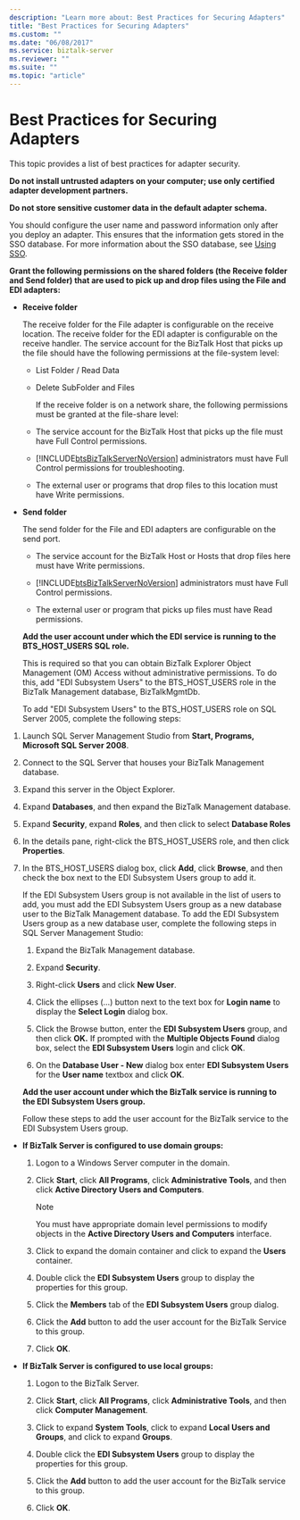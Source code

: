 ```yaml
---
description: "Learn more about: Best Practices for Securing Adapters"
title: "Best Practices for Securing Adapters"
ms.custom: ""
ms.date: "06/08/2017"
ms.service: biztalk-server
ms.reviewer: ""
ms.suite: ""
ms.topic: "article"
---
```

# Best Practices for Securing Adapters
This topic provides a list of best practices for adapter security.  
  
 **Do not install untrusted adapters on your computer; use only certified adapter development partners.**  
  
 **Do not store sensitive customer data in the default adapter schema.**  
  
 You should configure the user name and password information only after you deploy an adapter. This ensures that the information gets stored in the SSO database. For more information about the SSO database, see [Using SSO](../core/using-sso.md).  
  
 **Grant the following permissions on the shared folders (the Receive folder and Send folder) that are used to pick up and drop files using the File and EDI adapters:**  
  
- **Receive  folder**  
  
   The receive folder for the File adapter is configurable on the receive location. The receive folder for the EDI adapter is configurable on the receive handler. The service account for the BizTalk Host that picks up the file should have the following permissions at the file-system level:  
  
  - List Folder / Read Data  
  
  - Delete SubFolder and Files  
  
    If the receive folder is on a network share, the following permissions must be granted at the file-share level:  
  
  - The service account for the BizTalk Host that picks up the file must have Full Control permissions.  
  
  - [!INCLUDE[btsBizTalkServerNoVersion](../includes/btsbiztalkservernoversion-md.md)] administrators must have Full Control permissions for troubleshooting.  
  
  - The external user or programs that drop files to this location must have Write permissions.  
  
- **Send folder**  
  
   The send folder for the File and EDI adapters are configurable on the send port.  
  
  - The service account for the BizTalk Host or Hosts that drop files here must have Write permissions.  
  
  - [!INCLUDE[btsBizTalkServerNoVersion](../includes/btsbiztalkservernoversion-md.md)] administrators must have Full Control permissions.  
  
  - The external user or program that picks up files must have Read permissions.  
  
  **Add the user account under which the EDI service is running to the BTS_HOST_USERS SQL role.**  
  
  This is required so that you can obtain BizTalk Explorer Object Management (OM) Access without administrative permissions. To do this, add "EDI Subsystem Users" to the BTS_HOST_USERS role in the BizTalk Management database, BizTalkMgmtDb.  
  
  To add "EDI Subsystem Users" to the BTS_HOST_USERS role on SQL Server 2005, complete the following steps:  
  
1. Launch SQL Server Management Studio from **Start, Programs, Microsoft SQL Server 2008**.  
  
2. Connect to the SQL Server that houses your BizTalk Management database.  
  
3. Expand this server in the Object Explorer.  
  
4. Expand **Databases**, and then expand the BizTalk Management database.  
  
5. Expand **Security**, expand **Roles**, and then click to select **Database Roles**  
  
6. In the details pane, right-click the BTS_HOST_USERS role, and then click **Properties**.  
  
7. In the BTS_HOST_USERS dialog box, click **Add**, click **Browse**, and then check the box next to the EDI Subsystem Users group to add it.  
  
    If the EDI Subsystem Users group is not available in the list of users to add, you must add the EDI Subsystem Users group as a new database user to the BizTalk Management database. To add the EDI Subsystem Users group as a new database user, complete the following steps in SQL Server Management Studio:  
  
   1.  Expand the BizTalk Management database.  
  
   2.  Expand **Security**.  
  
   3.  Right-click **Users** and click **New User**.  
  
   4.  Click the ellipses (…) button next to the text box for **Login name** to display the **Select Login** dialog box.  
  
   5.  Click the Browse button, enter the **EDI Subsystem Users** group, and then click **OK.** If prompted with the **Multiple Objects Found** dialog box, select the **EDI Subsystem Users** login and click **OK**.  
  
   6.  On the **Database User - New** dialog box enter **EDI Subsystem Users** for the **User name** textbox and click **OK**.  
  
   **Add the user account under which the BizTalk service is running to the EDI Subsystem Users group.**  
  
   Follow these steps to add the user account for the BizTalk service to the EDI Subsystem Users group.  
  
-   **If BizTalk Server is configured to use domain groups:**  
  
    1.  Logon to a Windows Server computer in the domain.  
  
    2.  Click **Start**, click **All Programs**, click **Administrative Tools**, and then click **Active Directory Users and Computers**.  
  
        > [!NOTE]
        >  You must have appropriate domain level permissions to modify objects in the **Active Directory Users and Computers** interface.  
  
    3.  Click to expand the domain container and click to expand the **Users** container.  
  
    4.  Double click the **EDI Subsystem Users** group to display the properties for this group.  
  
    5.  Click the **Members** tab of the **EDI Subsystem Users** group dialog.  
  
    6.  Click the **Add** button to add the user account for the BizTalk Service to this group.  
  
    7.  Click **OK**.  
  
-   **If BizTalk Server is configured to use local groups:**  
  
    1.  Logon to the BizTalk Server.  
  
    2.  Click **Start**, click **All Programs**, click **Administrative Tools**, and then click **Computer Management**.  
  
    3.  Click to expand **System Tools**, click to expand **Local Users and Groups**, and click to expand **Groups**.  
  
    4.  Double click the **EDI Subsystem Users** group to display the properties for this group.  
  
    5.  Click the **Add** button to add the user account for the BizTalk service to this group.  
  
    6.  Click **OK**.
